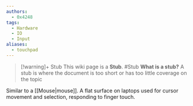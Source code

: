 ```yaml
---
authors: 
  - 0x4248
tags:
  - Hardware
  - IO
  - Input
aliases:
  - touchpad
---
```

> [!warning]+ Stub
> This wiki page is a **Stub**.
> #Stub 
> **What is a stub?**
> A stub is where the document is too short or has too little coverage on the topic

Similar to a [[Mouse|mouse]]. A flat surface on laptops used for cursor movement and selection, responding to finger touch.